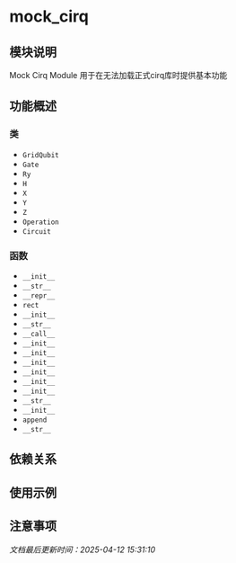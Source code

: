 # mock_cirq

## 模块说明
Mock Cirq Module
用于在无法加载正式cirq库时提供基本功能

## 功能概述

### 类

- `GridQubit`
- `Gate`
- `Ry`
- `H`
- `X`
- `Y`
- `Z`
- `Operation`
- `Circuit`

### 函数

- `__init__`
- `__str__`
- `__repr__`
- `rect`
- `__init__`
- `__str__`
- `__call__`
- `__init__`
- `__init__`
- `__init__`
- `__init__`
- `__init__`
- `__init__`
- `__str__`
- `__init__`
- `append`
- `__str__`

## 依赖关系

## 使用示例

## 注意事项

*文档最后更新时间：2025-04-12 15:31:10*